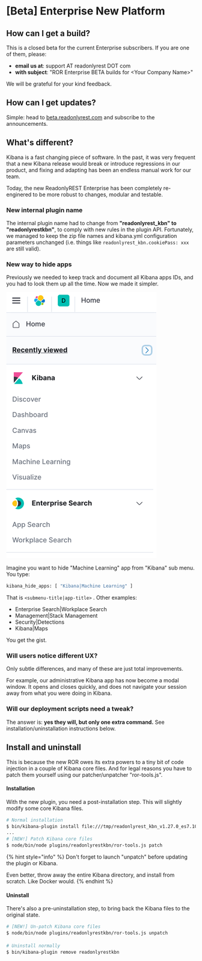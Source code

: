 # \[Beta\] Enterprise New Platform

## How can I get a build?

This is a closed beta for the current Enterprise subscribers. If you are one of them, please:

* **email us at**: support AT readonlyrest DOT com 
* **with subject**: "ROR Enterprise BETA builds for &lt;Your Company Name&gt;"

We will be grateful for your kind feedback.

## How can I get updates?

Simple: head to [beta.readonlyrest.com](https://beta.readonlyrest.com) and subscribe to the announcements. 

## What's different?

Kibana is a fast changing piece of software. In the past, it was very frequent that a new Kibana release would break or introduce regressions in our product, and fixing and adapting has been an endless manual work for our team. 

Today, the new ReadonlyREST Enterprise has been completely re-enginered to be more robust to changes, modular and testable.

### New internal plugin name

The internal plugin name had to change from **"readonlyrest\_kbn" to "readonlyrestkbn"**, to comply with new rules in the plugin API. Fortunately, we managed to keep the zip file names and kibana.yml configuration parameters unchanged \(i.e. things like `readonlyrest_kbn.cookiePass: xxx` are still valid\).

### New way to hide apps

Previously we needed to keep track and document all Kibana apps IDs, and you had to look them up all the time. Now we made it simpler.

![](.gitbook/assets/image%20%281%29.png)

Imagine you want to hide "Machine Learning" app from "Kibana" sub menu. You type:

```bash
kibana_hide_apps: [ "Kibana|Machine Learning" ]
```

That is `<submenu-title|app-title>` . Other examples:

* Enterprise Search\|Workplace Search
* Management\|Stack Management
* Security\|Detections
* Kibana\|Maps

You get the gist.

### Will users notice different UX?

Only subtle differences, and many of these are just total improvements.

For example, our administrative Kibana app has now become a modal window. It opens and closes quickly, and does not navigate your session away from what you were doing in Kibana.

### Will our deployment scripts need a tweak?

The answer is: **yes they will, but only one extra command.** See installation/uninstallation instructions below.

## **Install and uninstall**

This is because the new ROR owes its extra powers to a tiny bit of code injection in a couple of Kibana core files. And for legal reasons you have to patch them yourself using our patcher/unpatcher "ror-tools.js". 

#### Installation

With the new plugin, you need a post-installation step. This will slightly modify some core Kibana files.

```bash
# Normal installation
$ bin/kibana-plugin install file:///tmp/readonlyrest_kbn_v1.27.0_es7.10.1.zip
...
# [NEW!] Patch Kibana core files 
$ node/bin/node plugins/readonlyrestkbn/ror-tools.js patch

```

{% hint style="info" %}
Don't forget to launch "unpatch" before updating the plugin or Kibana.

  
Even better, throw away the entire Kibana directory, and install from scratch. Like Docker would.
{% endhint %}

#### Uninstall

There's also a pre-uninstallation step, to bring back the Kibana files to the original state.

```bash
# [NEW!] Un-patch Kibana core files 
$ node/bin/node plugins/readonlyrestkbn/ror-tools.js unpatch

# Uninstall normally
$ bin/kibana-plugin remove readonlyrestkbn
```



